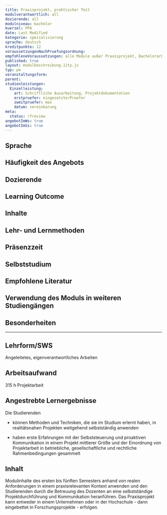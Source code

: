 ```yaml
---
title: Praxisprojekt, praktischer Teil
modulverantwortlich: all
dozierende: all
modulniveau: bachelor
kuerzel: PPA
date: Last Modified
kategorie: spezialisierung
sprache: deutsch
kreditpunkte: 12
voraussetzungenNachPruefungsordnung: 
empfohleneVoraussetzungen: alle Module außer Praxisprojekt, Bachelorarbeit und Bachelor Kolloquium
published: true
layout: modulbeschreibung.11ty.js
typ: pm
veranstaltungsform: 
parent:
studienleistungen:
  Einzelleistung:
    art: Schriftliche Ausarbeitung, Projektdokumentation
    erstpruefer: eingesetzterPruefer
    zweitpruefer: mas
    datum: vereinbarung
meta:
  status: rfreview    
angebotImWs: true
angebotImSs: true  
---
```


## Sprache

## Häufigkeit des Angebots

## Dozierende

## Learning Outcome

## Inhalte

## Lehr- und Lernmethoden

## Präsenzzeit

## Selbststudium

## Empfohlene Literatur

## Verwendung des Moduls in weiteren Studiengängen

## Besonderheiten

---

## Lehrform/SWS
Angeleitetes, eigenverantwortliches Arbeiten

## Arbeitsaufwand
315 h Projektarbeit

## Angestrebte Lernergebnisse
Die Studierenden 

- können Methoden und Techniken, die sie im Studium erlernt haben, in realitätsnahen Projekten weitgehend selbstständig anwenden

- haben erste Erfahrungen mit der Selbststeuerung und proaktiven Kommunikation in einem Projekt mittlerer Größe und der Einordnung von Projektarbeit in betriebliche, gesellschaftliche und rechtliche Rahmenbedingungen gesammelt

## Inhalt

Modulinhalte des ersten bis fünften Semesters anhand von realen Anforderungen in einem praxisrelevanten Kontext anwenden und den Studierenden durch die Betreuung des Dozenten an eine selbstständige Projektdurchführung und Kommunikation heranführen. Das Praxisprojekt kann entweder in einem Unternehmen oder in der Hochschule - dann eingebettet in Forschungsprojekte - erfolgen.




